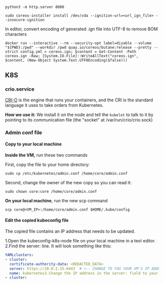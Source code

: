 
```shell
python3 -m http.server 8000
```

```shell
sudo coreos-installer install /dev/sda --ignition-url=<url_ign_file> --insecure-ignition
```

In editor, convert encoding of generated .ign file into UTF-8 to remove BOM characters


```shell
docker run --interactive --rm --security-opt label=disable --volume "${PWD}:/pwd" --workdir /pwd quay.io/coreos/butane:release --pretty --strict config.yml > coreos.ign; $content = Get-Content -Path coreos.ign -Raw; [System.IO.File]::WriteAllText("coreos.ign", $content, (New-Object System.Text.UTF8Encoding($false)))
```


## K8S

### crio.service
[CRI-O](https://cri-o.io/) is the engine that runs your containers, and the CRI is the standard language it uses to take orders from Kubernetes.

**How we use it:** We install it on the node and tell the `kubelet` to talk to it by pointing to its communication file (the "socket" at /var/run/crio/crio.sock)


### Admin conf file

#### Copy to your local machine

**Inside the VM,** run these two commands

First, copy the file to your home directory:

`sudo cp /etc/kubernetes/admin.conf /home/core/admin.conf`

Second, change the owner of the new copy so you can read it:

`sudo chown core:core /home/core/admin.conf`

**On your local machine**, run the new scp command

`scp core@<VM_IP>:/home/core/admin.conf $HOME/.kube/config`

#### Edit the copied kubeconfig file

The copied file contains an IP address that needs to be updated.

1.Open the kubeconfig-k8s-node file on your local machine in a text editor.
2.Find the server: line. 
It will look something like this:

```yaml
YAMLclusters:
- cluster:
  certificate-authority-data: <REDACTED_DATA>
  server: https://10.0.2.15:6443  # <-- CHANGE TO YOU YOUR VM'S IP ADDRESS
  name: kubernetes3.Change the IP address in the server: field to your VM's actual, reachable IP address.YAMLclusters:
- cluster:
```